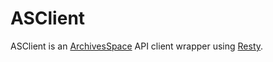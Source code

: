 # ASClient

ASClient is an [ArchivesSpace](https://github.com/archivesspace/archivesspace) API client wrapper using [Resty](https://github.com/go-resty/resty).
